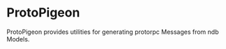 ProtoPigeon
===========

ProtoPigeon provides utilities for generating protorpc Messages from ndb Models. 